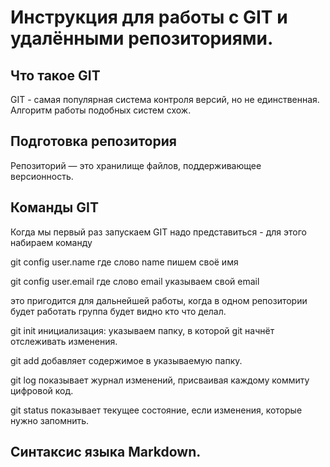 # Инструкция для работы с GIT и удалёнными репозиториями.

## Что такое GIT

GIT -  самая популярная система контроля
версий, но не единственная. Алгоритм
работы подобных систем схож.

## Подготовка репозитория

Репозиторий — это хранилище файлов, поддерживающее версионность.

## Команды GIT

Когда мы первый раз запускаем GIT надо представиться - для этого набираем команду 

git config user.name  где слово name пишем своё имя

git config user.email где слово email указываем свой email

это пригодится для дальнейшей работы, когда в одном репозитории будет работать группа будет видно кто что делал. 

git init  инициализация: указываем папку, в которой git начнёт отслеживать изменения.

git add добавляет содержимое в указываемую папку. 

git log показывает журнал изменений, присваивая каждому коммиту цифровой код.

git status показывает текущее состояние, если изменения, которые нужно запомнить.

## Синтаксис языка Markdown. 
